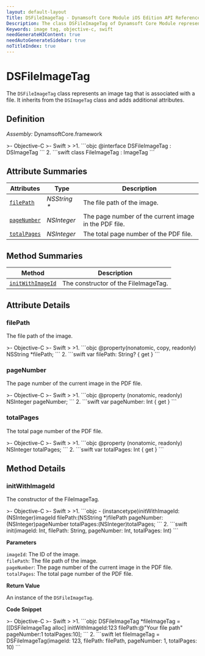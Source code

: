 ```yaml
---
layout: default-layout
Title: DSFileImageTag - Dynamsoft Core Module iOS Edition API Reference
Description: The class DSFileImageTag of Dynamsoft Core Module represents an image tag that is associated with a file, which contains the file path, page number, and total page number.
Keywords: image tag, objective-c, swift
needGenerateH3Content: true
needAutoGenerateSidebar: true
noTitleIndex: true
---
```


# DSFileImageTag

The `DSFileImageTag` class represents an image tag that is associated with a file. It inherits from the `DSImageTag` class and adds additional attributes.

## Definition

*Assembly:* DynamsoftCore.framework

<div class="sample-code-prefix"></div>
>- Objective-C
>- Swift
>
>1. 
```objc
@interface DSFileImageTag : DSImageTag
```
2. 
```swift
class FileImageTag : ImageTag
```

## Attribute Summaries

| Attributes | Type | Description |
| ---------- | ---- | ----------- |
| [`filePath`](#filepath) | *NSString \** | The file path of the image. |
| [`pageNumber`](#pagenumber) | *NSInteger* | The page number of the current image in the PDF file. |
| [`totalPages`](#totalpages) | *NSInteger* | The total page number of the PDF file. |

## Method Summaries

| Method | Description |
| ------ | ----------- |
| [`initWithImageId`](#initwithimageid) | The constructor of the FileImageTag. |

## Attribute Details

### filePath

The file path of the image.

<div class="sample-code-prefix"></div>
>- Objective-C
>- Swift
>
>1. 
```objc
@property(nonatomic, copy, readonly) NSString *filePath;
```
2. 
```swift
var filePath: String? { get }
```

### pageNumber

The page number of the current image in the PDF file.

<div class="sample-code-prefix"></div>
>- Objective-C
>- Swift
>
>1. 
```objc
@property (nonatomic, readonly) NSInteger pageNumber;
```
2. 
```swift
var pageNumber: Int { get }
```

### totalPages

The total page number of the PDF file.

<div class="sample-code-prefix"></div>
>- Objective-C
>- Swift
>
>1. 
```objc
@property (nonatomic, readonly) NSInteger totalPages;
```
2. 
```swift
var totalPages: Int { get }
```

## Method Details

### initWithImageId

The constructor of the FileImageTag.

<div class="sample-code-prefix"></div>
>- Objective-C
>- Swift
>
>1. 
```objc
- (instancetype)initWithImageId:(NSInteger)imageId
                       filePath:(NSString *)filePath
                     pageNumber:(NSInteger)pageNumber
                     totalPages:(NSInteger)totalPages;
```
2. 
```swift
init(imageId: Int, filePath: String, pageNumber: Int, totalPages: Int)
```

**Parameters**

`imageId`: The ID of the image.  
`filePath`: The file path of the image.  
`pageNumber`: The page number of the current image in the PDF file.  
`totalPages`: The total page number of the PDF file.

**Return Value**

An instance of the `DSFileImageTag`.

**Code Snippet**

<div class="sample-code-prefix"></div>
>- Objective-C
>- Swift
>
>1. 
```objc
DSFileImageTag *fileImageTag = [[DSFileImageTag alloc] initWithImageId:123 filePath:@"Your file path" pageNumber:1 totalPages:10];
```
2. 
```swift
let fileImageTag = DSFileImageTag(imageId: 123, filePath: filePath, pageNumber: 1, totalPages: 10)
```
